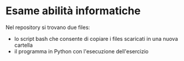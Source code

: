 # Esame abilità informatiche

Nel repository si trovano due files:

- lo script bash che consente di copiare i files scaricati in una nuova cartella
- il programma in Python con l'esecuzione dell'esercizio

